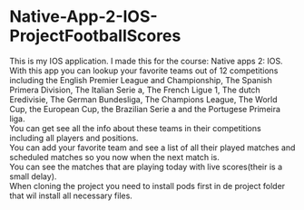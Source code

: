 # Native-App-2-IOS-ProjectFootballScores
This is my IOS application.
I made this for the course: Native apps 2: IOS.
With this app you can lookup your favorite teams out of 12 competitions including the English Premier League and Championship, The Spanish Primera Division, The Italian Serie a, The French Ligue 1, The dutch Eredivisie, The German Bundesliga, The Champions League, The World Cup, the European Cup, the Brazilian Serie a and the Portugese Primeira liga.
<br />You can get see all the info about these teams in their competitions including all players and positions.
<br />You can add your favorite team and see a list of all their played matches and scheduled matches so you now when the next match is.
<br />You can see the matches that are playing today with live scores(their is a small delay).
<br />When cloning the project you need to install pods first in de project folder that wil install all necessary files.
